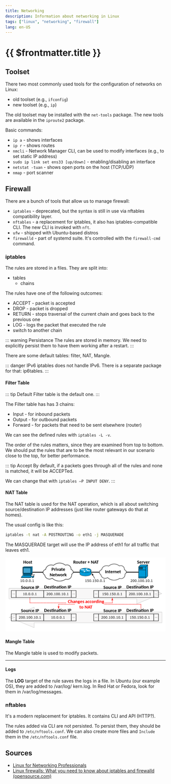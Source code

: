 ```yaml
---
title: Networking
description: Information about networking in Linux
tags: ["linux", "networking", "firewall"]
lang: en-US
---
```


# {{ $frontmatter.title }}

## Toolset

There two most commonly used tools for the configuration of networks on Linux:

- old toolset (e.g., `ifconfig`)
- new toolset (e.g., `ip`)

The old toolset may be installed with the `net-tools` package. The new tools are
available in the `iproute2` package.

Basic commands:

- `ip a` - shows interfaces
- `ip r` - shows routes
- `nmcli` - Network Manager CLI, can be used to modify interfaces (e.g., to set
  static IP address)
- `sudo ip link set ens33 [up/down]` - enabling/disabling an interface
- `netstat -tuan` - shows open ports on the host (TCP/UDP)
- `nmap` - port scanner

## Firewall

There are a bunch of tools that allow us to manage firewall:

- `iptables` - deprecated, but the syntax is still in use via nftables
  compatibility layer.
- `nftables` - a replacement for iptables, it also has iptables-compatible CLI.
  The new CLI is invoked with `nft`.
- `ufw` - shipped with Ubuntu-based distros
- `firewalld` - part of systemd suite. It's controlled with the `firewall-cmd`
  command.

### iptables

The rules are stored in a files. They are split into:

- tables
  - chains

The rules have one of the following outcomes:

- ACCEPT - packet is accepted
- DROP - packet is dropped
- RETURN - stops traversal of the current chain and goes back to the previous
  one
- LOG - logs the packet that executed the rule
- switch to another chain


::: warning Persistance
The rules are stored in memory. We need to explicitly persist them to have them
working after a restart.
:::

There are some default tables: filter, NAT, Mangle.

::: danger IPv6
iptables does not handle IPv6. There is a separate package for that: ip6tables.
:::

#### Filter Table

::: tip Default
Filter table is the default one.
:::

The Filter table has has 3 chains:

- Input - for inbound packets
- Output - for outbound packets
- Forward - for packets that need to be sent elsewhere (router)

We can see the defined rules with `iptables -L -v`.

The order of the rules matters, since they are examined from top to bottom. We
should put the rules that are to be the most relevant in our scenario close to
the top, for better performance.

::: tip Accept
By default, if a packets goes through all of the rules and none is matched, it
will be ACCEPTed.

We can change that with `iptables –P INPUT DENY`.
:::

#### NAT Table

The NAT table is used for the NAT operation, which is all about switching
source/destination IP addresses (just like router gateways do that at homes).

The usual config is like this:

```sh
iptables -t nat -A POSTROUTING -o eth1 -j MASQUERADE
```

The MASQUERADE target will use the IP address of eth1 for all traffic that
leaves eth1.

![](./assets/nat.png)


#### Mangle Table

The Mangle table is used to modify packets.

---

#### Logs

The **LOG** target of the rule saves the logs in a file. In Ubuntu (our example
OS), they are added to /var/log/
kern.log. In Red Hat or Fedora, look for them in /var/log/messages.

### nftables

It's a modern replacement for iptables. It contains CLI and API (HTTP?).

The rules added via CLI are not persisted. To persist them, they should be added
to `/etc/nftools.conf`. We can also create more files and `Include` them in the
`/etc/nftools.conf` file.



## Sources

- [Linux for Networking
  Professionals](https://www.packtpub.com/product/linux-for-networking-professionals/9781800202399)
- [Linux firewalls: What you need to know about iptables and firewalld
(opensource.com)](https://opensource.com/article/18/9/linux-iptables-firewalld)
